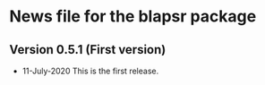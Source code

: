 # News file for the blapsr package

## Version 0.5.1 (First version)

* 11-July-2020 This is the first release.
